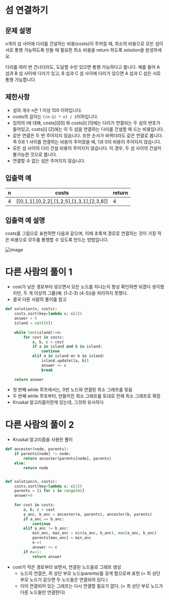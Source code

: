 # 섬 연결하기
## 문제 설명
n개의 섬 사이에 다리를 건설하는 비용(costs)이 주어질 때, 최소의 비용으로 모든 섬이 서로 통행 가능하도록 만들 때 필요한 최소 비용을 return 하도록 solution을 완성하세요.

다리를 여러 번 건너더라도, 도달할 수만 있으면 통행 가능하다고 봅니다. 예를 들어 A 섬과 B 섬 사이에 다리가 있고, B 섬과 C 섬 사이에 다리가 있으면 A 섬과 C 섬은 서로 통행 가능합니다.

## 제한사항

- 섬의 개수 n은 1 이상 100 이하입니다.
- costs의 길이는 `((n-1) * n) / 2`이하입니다.
- 임의의 i에 대해, costs[i][0] 와 costs[i] [1]에는 다리가 연결되는 두 섬의 번호가 들어있고, costs[i] [2]에는 이 두 섬을 연결하는 다리를 건설할 때 드는 비용입니다.
- 같은 연결은 두 번 주어지지 않습니다. 또한 순서가 바뀌더라도 같은 연결로 봅니다. 즉 0과 1 사이를 연결하는 비용이 주어졌을 때, 1과 0의 비용이 주어지지 않습니다.
- 모든 섬 사이의 다리 건설 비용이 주어지지 않습니다. 이 경우, 두 섬 사이의 건설이 불가능한 것으로 봅니다.
- 연결할 수 없는 섬은 주어지지 않습니다.

## 입출력 예

|n|costs|return|
|-|-|-|
|4|[[0,1,1],[0,2,2],[1,2,5],[1,3,1],[2,3,8]]|4|

## 입출력 예 설명

costs를 그림으로 표현하면 다음과 같으며, 이때 초록색 경로로 연결하는 것이 가장 적은 비용으로 모두를 통행할 수 있도록 만드는 방법입니다.

![image](https://github.com/Namkwangwoon/TIL-Algorithm-/assets/19163372/564ce481-25a8-47e2-9ef3-c2be54c0df56)

# 다른 사람의 풀이 1
- cost가 낮은 경로부터 넣으면서 모든 노드를 지나는지 항상 확인하면 되겠다 생각했지만, 두 개 이상의 그룹(예: (1-2-3) (4-5))을 처리하지 못했다.
- 결국 다른 사람의 풀이를 참고
```python
def solution(n, costs):
    costs.sort(key=lambda x: x[2])
    answer = 0
    island = set([0])
    
    while len(island)!=n:
        for cost in costs:
            a, b, c = cost
            if a in island and b in island:
                continue
            elif a in island or b in island:
                island.update([a, b])
                answer += c
                break
    
    return answer
```
- 첫 번쩨 while 루프에서는, 0번 노드와 연결된 최소 그래프를 찾음
- 두 번째 while 루프부터, 만들어진 최소 그래프를 토대로 전체 최소 그래프로 확장
- Kruskal 알고리즘이란게 있는데, 그것와 유사하다

# 다른 사람의 풀이 2
- Kruskal 알고리즘을 사용한 풀이
```python
def ancester(node, parents):
    if parents[node] != node:
        return ancester(parents[node], parents)
    else:
        return node


def solution(n, costs):
    costs.sort(key=lambda x: x[2])
    parents = [i for i in range(n)]
    answer=0
    
    for cost in costs:
        a, b, c = cost
        a_anc, b_anc = ancester(a, parents), ancester(b, parents)
        if a_anc == b_anc:
            continue
        elif a_anc != b_anc:
            min_anc, max_anc = min(a_anc, b_anc), max(a_anc, b_anc)
            parents[max_anc] = min_anc
            n-=1
            answer += c
        if n==1:
            return answer
```
- cost가 작은 경로부터 보면서, 연결된 노드들로 그래프 생성
  - 노드의 연결은, 최 상단 부모 노드(parents)를 갖게 함으로써 표현 (= 최 상단 부모 노드가 같으면 두 노드들은 연결되어 있다.)
  - 이미 연결되어 있는 그래프는 다시 연결할 필요가 없다. (= 최 상단 부모 노드가 다른 노드들만 연결한다)
